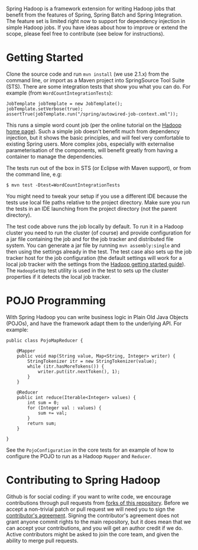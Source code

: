 Spring Hadoop is a framework extension for writing Hadoop jobs that
benefit from the features of Spring, Spring Batch and Spring
Integration.  The feature set is limited right now to support for
dependency injection in simple Hadoop jobs.  If you have ideas about
how to improve or extend the scope, please feel free to contribute
(see below for instructions).

# Getting Started

Clone the source code and run `mvn install` (we use 2.1.x) from the
command line, or import as a Maven project into SpringSource Tool
Suite (STS).  There are some integration tests that show you what you
can do.  For example (from `WordCountIntegrationTests`):

    JobTemplate jobTemplate = new JobTemplate();
    jobTemplate.setVerbose(true);
    assertTrue(jobTemplate.run("/spring/autowired-job-context.xml"));

This runs a simple word count job (per the online tutorial on the
[Hadoop home
page](http://hadoop.apache.org/common/docs/r0.20.2/mapred_tutorial.html)).
Such a simple job doesn't benefit much from dependency injection, but
it shows the basic principles, and will feel very comfortable to
existing Spring users.  More complex jobs, especially with externalise
parameterisation of the components, will benefit greatly from having a
container to manage the dependencies.

The tests run out of the box in STS (or Eclipse with Maven support),
or from the command line, e.g:

    $ mvn test -Dtest=WordCountIntegrationTests

You might need to tweak your setup if you use a different IDE because
the tests use local file paths relative to the project directory.
Make sure you run the tests in an IDE launching from the project
directory (not the parent directory).

The test code above runs the job locally by default.  To run it in a
Hadoop cluster you need to run the cluster (of course) and provide
configuration for a jar file containing the job and for the job
tracker and distributed file system.  You can generate a jar file by
running `mvn assembly:single` and then using the settings already in
the test.  The test case also sets up the job tracker host for the job
configuration (the default settings will work for a local job tracker
with the settings from the [Hadoop getting started
guide](http://hadoop.apache.org/common/docs/r0.20.2/quickstart.html)).
The `HadoopSetUp` test utility is used in the test to sets up the
cluster properties if it detects the local job tracker.

# POJO Programming

With Spring Hadoop you can write business logic in Plain Old Java
Objects (POJOs), and have the framework adapt them to the underlying
API.  For example:

    public class PojoMapReducer {

        @Mapper
        public void map(String value, Map<String, Integer> writer) {
            StringTokenizer itr = new StringTokenizer(value);
            while (itr.hasMoreTokens()) {
                writer.put(itr.nextToken(), 1);
            }
        }

        @Reducer
        public int reduce(Iterable<Integer> values) {
            int sum = 0;
            for (Integer val : values) {
                sum += val;
            }
            return sum;
        }

    }

See the `PojoConfiguration` in the core tests for an example of how to
configure the POJO to run as a Hadoop `Mapper` and `Reducer`.

# Contributing to Spring Hadoop

Github is for social coding: if you want to write code, we encourage contributions through pull requests from [forks of this repository](http://help.github.com/forking/).  Before we accept a non-trivial patch or pull request we will need you to sign the [contributor's agreement](https://support.springsource.com/spring_committer_signup).  Signing the contributor's agreement does not grant anyone commit rights to the main repository, but it does mean that we can accept your contributions, and you will get an author credit if we do.  Active contributors might be asked to join the core team, and given the ability to merge pull requests.
